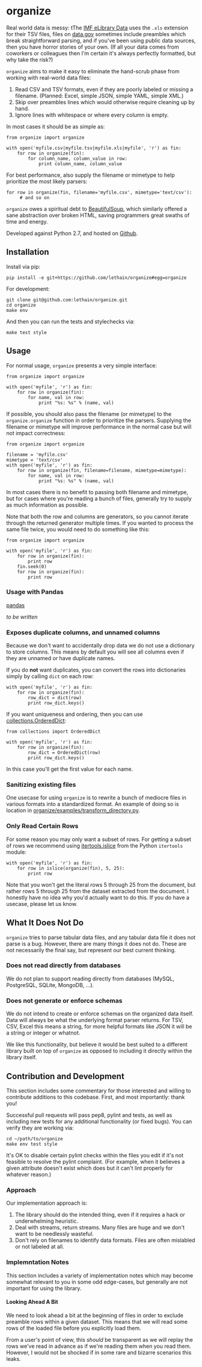 # organize

Real world data is messy: tThe [IMF eLibrary Data](http://www.imf.org/external/data.htm) uses the ``.xls`` extension for their TSV files,
files on [data.gov](https://www.data.gov/) sometimes include preambles which break straightforward parsing, and
if you've been using public data sources, then you have horror stories of your own. (If all your data comes
from coworkers or colleagues then I'm certain it's always perfectly formatted, but why take the risk?)

``organize`` aims to make it easy to eliminate the hand-scrub phase from working with real-world data files:

1. Read CSV and TSV formats, even if they are poorly labeled or missing a filename.
    (Planned: Excel, simple JSON, simple YAML, simple XML.)
2. Skip over preambles lines which would otherwise require cleaning up by hand.
3. Ignore lines with whitespace or where every column is empty.

In most cases it should be as simple as:

    from organize import organize

    with open('myfile.csv|myfile.tsv|myfile.xls|myfile', 'r') as fin:
        for row in organize(fin):
            for column_name, column_value in row:
                print column_name, column_value

For best performance, also supply the filename or mimetype to help
prioritize the most likely parsers:

    for row in organize(fin, filename='myfile.csv', mimetype='text/csv'):
         # and so on

``organize`` owes a spiritual debt to [BeautifulSoup](http://www.crummy.com/software/BeautifulSoup/),
which similarly offered a sane abstraction over broken HTML, saving programmers great swaths of time
and energy.

Developed against Python 2.7, and hosted on [Github](https://github.com/lethain/organize).


## Installation

Install via pip:

    pip install -e git+https://github.com/lethain/organize#egg=organize

For development:

    git clone git@github.com:lethain/organize.git
    cd organize
    make env

And then you can run the tests and stylechecks via:

    make test style


## Usage

For normal usage, ``organize`` presents a very simple interface:

    from organize import organize

    with open('myfile', 'r') as fin:
        for row in organize(fin):
            for name, val in row:
                print "%s: %s" % (name, val)

If possible, you should also pass the filename (or mimetype) to
the ``organize.organize`` function in order to prioritize the
parsers. Supplying the filename or mimetype will improve performance
in the normal case but will not impact correctness:

    from organize import organize

    filename = 'myfile.csv'
    mimetype = 'text/csv'
    with open('myfile', 'r') as fin:
        for row in organize(fin, filename=filename, mimetype=mimetype):
            for name, val in row:
                print "%s: %s" % (name, val)

In most cases there is no benefit to passing both filename and mimetype,
but for cases where you're reading a bunch of files, generally try to
supply as much information as possible.

Note that both the row and columns are generators, so you cannot
iterate through the returned generator multiple times. If you
wanted to process the same file twice, you would need to do
something like this:

    from organize import organize

    with open('myfile', 'r') as fin:
        for row in organize(fin):
            print row
        fin.seek(0)
        for row in organize(fin):
            print row


### Usage with Pandas

[pandas](http://pandas.pydata.org/)

*to be written*


### Exposes duplicate columns, and unnamed columns

Because we don't want to accidentally drop data we do not
use a dictionary to store columns. This means by default you
will see all columns even if they are unnamed or have duplicate names.

If you do **not** want duplicates, you can convert the rows into dictionaries
simply by calling ``dict`` on each row:

    with open('myfile', 'r') as fin:
        for row in organize(fin):
            row_dict = dict(row)
            print row_dict.keys()

If you want uniqueness and ordering, then you can use [collections.OrderedDict](https://docs.python.org/2/library/collections.html#collections.OrderedDict):

    from collections import OrderedDict

    with open('myfile', 'r') as fin:
        for row in organize(fin):
            row_dict = OrderedDict(row)
            print row_dict.keys()


In this case you'll get the first value for each name.


### Sanitizing existing files

One usecase for using ``organize`` is to rewrite a bunch of mediocre files in various
formats into a standardized format. An example of doing so is location in
[organize/examples/transform_directory.py](organize/examples/transform_directory.py).


### Only Read Certain Rows

For some reason you may only want a subset of rows.
For getting a subset of rows we recommend using [itertools.islice](https://docs.python.org/2/library/itertools.html#itertools.islice)
from the Python ``itertools`` module:

    with open('myfile', 'r') as fin:
        for row in islice(organize(fin), 5, 25):
            print row

Note that you won't get the literal rows 5 through 25 from the document,
but rather rows 5 through 25 from the dataset extracted from the document.
I honestly have no idea why you'd actually want to do this. If you do have
a usecase, please let us know.


## What It Does Not Do

``organize`` tries to parse tabular data files, and any tabular data file it does
not parse is a bug. However, there are many things it does not do.
These are not necessarily the final say, but represent our best current thinking.


### Does not read directly from databases

We do not plan to support reading directly from databases (MySQL, PostgreSQL, SQLite, MongoDB, ...).


### Does not generate or enforce schemas

We do not intend to create or enforce schemas on the organized data itself.
Data will always be what the underlying format parser returns. For TSV, CSV,
Excel this means a string, for more helpful formats like JSON it will be a
string or integer or whatnot.

We like this functionality, but believe it would be best suited to
a different library built on top of ``organize`` as opposed to including
it directly within the library itself.


## Contribution and Development

This section includes some commentary for those interested and willing to contribute
additions to this codebase. First, and most importantly: thank you!

Successful pull requests will pass pep8, pylint and tests, as well as including new
tests for any additional functionality (or fixed bugs). You can verify they are working
via:

    cd ~/path/to/organize
    make env test style

It's OK to disable certain pylint checks within the files you edit if it's not feasible
to resolve the pylint complaint. (For example, when it believes a given attribute doesn't
exist which does but it can't lint properly for whatever reason.)

### Approach

Our implementation approach is:

1. The library should do the intended thing, even if it requires a hack
    or underwhelming heuristic.
2. Deal with streams, return streams. Many files are huge and we don't want
    to be needlessly wasteful.
3. Don't rely on filenames to identify data formats. Files are often mislabled or
    not labeled at all.

### Implemntation Notes

This section includes a variety of implementation notes which may become somewhat relevant
to you in some odd edge-cases, but generally are not important for using the library.

#### Looking Ahead A Bit

We need to look ahead a bit at the beginning of files in order to exclude preamble
rows within a given dataset. This means that we will read some rows of the loaded
file before you explicitly load them.

From a user's point of view, this *should* be transparent as we will replay the rows
we've read in advance as if we're reading them when you read them. However, I would not
be shocked if in some rare and bizarre scenarios this leaks.